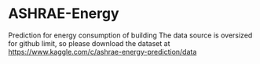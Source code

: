 # ASHRAE-Energy
Prediction for energy consumption of building
The data source is oversized for github limit, so please download the dataset at https://www.kaggle.com/c/ashrae-energy-prediction/data
